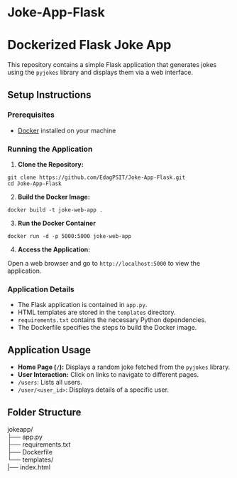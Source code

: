 # Joke-App-Flask

# Dockerized Flask Joke App

This repository contains a simple Flask application that generates jokes using the `pyjokes` library and displays them via a web interface.

## Setup Instructions

### Prerequisites
- [Docker](https://www.docker.com/) installed on your machine

### Running the Application

1. **Clone the Repository:**

```
git clone https://github.com/EdagPSIT/Joke-App-Flask.git
cd Joke-App-Flask
```

2. **Build the Docker Image:**

`docker build -t joke-web-app .`

3. **Run the Docker Container**

`docker run -d -p 5000:5000 joke-web-app`


4. **Access the Application:**

Open a web browser and go to `http://localhost:5000` to view the application.

### Application Details

- The Flask application is contained in `app.py`.
- HTML templates are stored in the `templates` directory.
- `requirements.txt` contains the necessary Python dependencies.
- The Dockerfile specifies the steps to build the Docker image.

## Application Usage

- **Home Page (`/`):** Displays a random joke fetched from the `pyjokes` library.
- **User Interaction:** Click on links to navigate to different pages.
- `/users`: Lists all users.
- `/user/<user_id>`: Displays details of a specific user.

## Folder Structure
jokeapp/  
├── app.py  
├── requirements.txt  
├── Dockerfile  
└── templates/  
    |── index.html  

